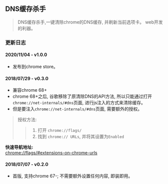 ## DNS缓存杀手
> DNS缓存杀手,一键清除chrome的DNS缓存, 并刷新当前选项卡。 web开发的利器。


### 更新日志

#### 2020/11/04 - v1.0.0
* 发布到chrome store。

#### 2018/07/29 - v0.3.0
* 兼容chrome 68+
* chrome 68+之后, 谷歌移除了原清除DNS的API方法, 所以只能通过打开`chrome://net-internals/#dns`页面, 进行js注入的方式来清除缓存。
* 但是要注入`chrome://net-internals/#dns`页面, 需要额外的授权。

> 授权方法:
>> 1. 打开 `chrome://flags/`
>> 2. 找到 `chrome:// URLs`, 并将其设置为`Enabled`

**快速导航地址:**  
[chrome://flags/#extensions-on-chrome-urls](chrome://flags/#extensions-on-chrome-urls)


#### 2018/07/07 - v0.2.0
* 首版, 支持chrome 67-; 不需要额外设置任何内容, 即装即用。
